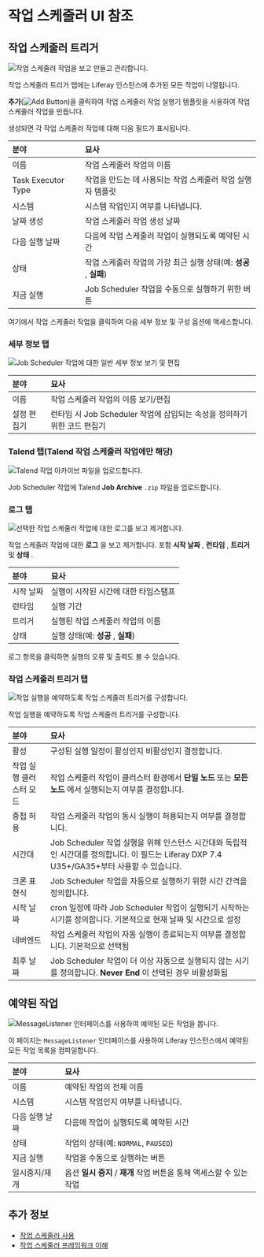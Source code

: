 # 작업 스케줄러 UI 참조

## 작업 스케줄러 트리거

![작업 스케줄러 작업을 보고 만들고 관리합니다.](./job-scheduler-ui-reference/images/01.png)

작업 스케줄러 트리거 탭에는 Liferay 인스턴스에 추가된 모든 작업이 나열됩니다.

**추가**(![Add Button](../../../images/icon-add.png))을 클릭하여 작업 스케줄러 작업 실행기 템플릿을 사용하여 작업 스케줄러 작업을 만듭니다.

생성되면 각 작업 스케줄러 작업에 대해 다음 필드가 표시됩니다.

| 분야                 | 묘사                                     |
|:------------------ |:-------------------------------------- |
| 이름                 | 작업 스케줄러 작업의 이름                         |
| Task Executor Type | 작업을 만드는 데 사용되는 작업 스케줄러 작업 실행자 템플릿      |
| 시스템                | 시스템 작업인지 여부를 나타냅니다.                    |
| 날짜 생성              | 작업 스케줄러 작업 생성 날짜                       |
| 다음 실행 날짜           | 다음에 작업 스케줄러 작업이 실행되도록 예약된 시간           |
| 상태                 | 작업 스케줄러 작업의 가장 최근 실행 상태(예: **성공** , **실패**) |
| 지금 실행              | Job Scheduler 작업을 수동으로 실행하기 위한 버튼      |

여기에서 작업 스케줄러 작업을 클릭하여 다음 세부 정보 및 구성 옵션에 액세스합니다.

### 세부 정보 탭

![Job Scheduler 작업에 대한 일반 세부 정보 보기 및 편집](./job-scheduler-ui-reference/images/02.png)

| 분야     | 묘사                                              |
|:------ |:----------------------------------------------- |
| 이름     | 작업 스케줄러 작업의 이름 보기/편집                            |
| 설정 편집기 | 런타임 시 Job Scheduler 작업에 삽입되는 속성을 정의하기 위한 코드 편집기 |

### Talend 탭(Talend 작업 스케줄러 작업에만 해당)

![Talend 작업 아카이브 파일을 업로드합니다.](./job-scheduler-ui-reference/images/03.png)

Job Scheduler 작업에 Talend **Job Archive** `.zip` 파일을 업로드합니다.

### 로그 탭

![선택한 작업 스케줄러 작업에 대한 로그를 보고 제거합니다.](./job-scheduler-ui-reference/images/04.png)

작업 스케줄러 작업에 대한 **로그** 을 보고 제거합니다. 포함 **시작 날짜** , **런타임** , **트리거** 및 **상태** .

| 분야    | 묘사                   |
|:----- |:-------------------- |
| 시작 날짜 | 실행이 시작된 시간에 대한 타임스탬프 |
| 런타임   | 실행 기간                |
| 트리거   | 실행된 작업 스케줄러 작업의 이름   |
| 상태    | 실행 상태(예: **성공** , **실패**) |

로그 항목을 클릭하면 실행의 오류 및 출력도 볼 수 있습니다.

### 작업 스케줄러 트리거 탭

![작업 실행을 예약하도록 작업 스케줄러 트리거를 구성합니다.](./job-scheduler-ui-reference/images/05.png)

작업 실행을 예약하도록 작업 스케줄러 트리거를 구성합니다.

| 분야            | 묘사                                                                                                |
|:------------- |:------------------------------------------------------------------------------------------------- |
| 활성            | 구성된 실행 일정이 활성인지 비활성인지 결정합니다.                                                                      |
| 작업 실행 클러스터 모드 | 작업 스케줄러 작업이 클러스터 환경에서 **단일 노드** 또는 **모든 노드** 에서 실행되는지 여부를 결정합니다.                                      |
| 중첩 허용         | 작업 스케줄러 작업의 동시 실행이 허용되는지 여부를 결정합니다.                                                               |
| 시간대           | Job Scheduler 작업 실행을 위해 인스턴스 시간대와 독립적인 시간대를 정의합니다. 이 필드는 Liferay DXP 7.4 U35+/GA35+부터 사용할 수 있습니다. |
| 크론 표현식        | Job Scheduler 작업을 자동으로 실행하기 위한 시간 간격을 정의합니다.                                                      |
| 시작 날짜         | cron 일정에 따라 Job Scheduler 작업이 실행되기 시작하는 시기를 정의합니다. 기본적으로 현재 날짜 및 시간으로 설정                          |
| 네버엔드          | 작업 스케줄러 작업의 자동 실행이 종료되는지 여부를 결정합니다. 기본적으로 선택됨                                                     |
| 최후 날짜         | Job Scheduler 작업이 더 이상 자동으로 실행되지 않는 시기를 정의합니다. **Never End** 이 선택된 경우 비활성화됨                         |

## 예약된 작업

![MessageListener 인터페이스를 사용하여 예약된 모든 작업을 봅니다.](./job-scheduler-ui-reference/images/06.png)

이 페이지는 `MessageListener` 인터페이스를 사용하여 Liferay 인스턴스에서 예약된 모든 작업 목록을 컴파일합니다.

| 분야       | 묘사                                     |
|:-------- |:-------------------------------------- |
| 이름       | 예약된 작업의 전체 이름                          |
| 시스템      | 시스템 작업인지 여부를 나타냅니다.                    |
| 다음 실행 날짜 | 다음에 작업이 실행되도록 예약된 시간                   |
| 상태       | 작업의 상태(예: `NORMAL`, `PAUSED`)          |
| 지금 실행    | 작업을 수동으로 실행하는 버튼                       |
| 일시중지/재개  | 옵션 **일시 중지** / **재개** 작업 버튼을 통해 액세스할 수 있는 작업 |

## 추가 정보

* [작업 스케줄러 사용](./using-job-scheduler.md)
* [작업 스케줄러 프레임워크 이해](./understanding-the-job-scheduler-framework.md)
